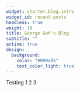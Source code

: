 ```yaml
---
widget: starter.blog.intro
widget_id: recent-posts
headless: true
weight: 10
title: George Goh's Blog
subtitle: ""
active: true
design:
  background:
    color: "#090a0b"
    text_color_light: true
---
```

Testing 1 2 3